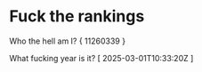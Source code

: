 # Fuck the rankings

Who the hell am I?
{ 11260339 }

What fucking year is it?
[ 2025-03-01T10:33:20Z ]
